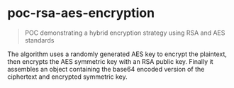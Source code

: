 # poc-rsa-aes-encryption

> POC demonstrating a hybrid encryption strategy using RSA and AES standards

The algorithm uses a randomly generated AES key to encrypt the plaintext, then encrypts the AES symmetric key with an RSA public key. Finally it assembles an object containing the base64 encoded version of the ciphertext and encrypted symmetric key.
